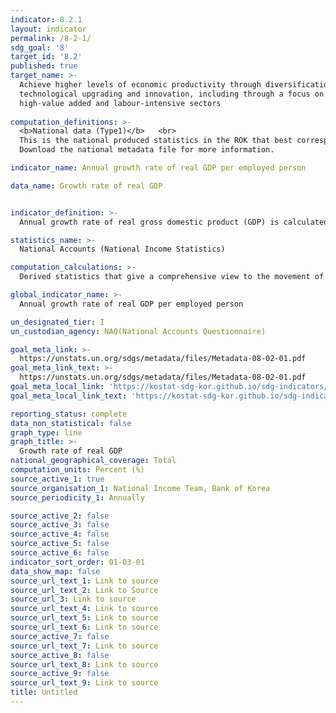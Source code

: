 ```yaml
---
indicator: 8.2.1
layout: indicator
permalink: /8-2-1/
sdg_goal: '8'
target_id: '8.2'
published: true
target_name: >-
  Achieve higher levels of economic productivity through diversification,
  technological upgrading and innovation, including through a focus on
  high-value added and labour-intensive sectors
  
computation_definitions: >-
  <b>National data (Type1)</b>   <br>
  This is the national produced statistics in the ROK that best corresponds to the definition of UN SDGs indicators. <br>
  Download the national metadata file for more information.

indicator_name: Annual growth rate of real GDP per employed person

data_name: Growth rate of real GDP 


indicator_definition: >-
  Annual growth rate of real gross domestic product (GDP) is calculated as the percentage change in the real GDP between two consecutive years. This indicator highlights increases in added values from the previous year, hence an important indicator to measure the performance of a country’s economic performance

statistics_name: >-
  National Accounts (National Income Statistics) 

computation_calculations: >-
  Derived statistics that give a comprehensive view to the movement of the economy; total outputs and interim inputs are calculated based on 170 basic types of statistics(300 types including simple data) and added values are calculated by deducing interim inputs from total outputs

global_indicator_name: >-
  Annual growth rate of real GDP per employed person

un_designated_tier: I
un_custodian_agency: NAQ(National Accounts Questionnaire)

goal_meta_link: >-
  https://unstats.un.org/sdgs/metadata/files/Metadata-08-02-01.pdf   
goal_meta_link_text: >-
  https://unstats.un.org/sdgs/metadata/files/Metadata-08-02-01.pdf   
goal_meta_local_link: 'https://kostat-sdg-kor.github.io/sdg-indicators/public/data/Metadata-08-02-01_ENG.pdf'
goal_meta_local_link_text: 'https://kostat-sdg-kor.github.io/sdg-indicators/public/data/Metadata-08-02-01_ENG.pdf'

reporting_status: complete
data_non_statistical: false
graph_type: line
graph_title: >-
  Growth rate of real GDP 
national_geographical_coverage: Total
computation_units: Percent (%)
source_active_1: true
source_organisation_1: National Income Team, Bank of Korea 
source_periodicity_1: Annually 

source_active_2: false
source_active_3: false
source_active_4: false
source_active_5: false
source_active_6: false
indicator_sort_order: 01-03-01
data_show_map: false
source_url_text_1: Link to source
source_url_text_2: Link to Source
source_url_3: Link to source
source_url_text_4: Link to source
source_url_text_5: Link to source
source_url_text_6: Link to source
source_active_7: false
source_url_text_7: Link to source
source_active_8: false
source_url_text_8: Link to source
source_active_9: false
source_url_text_9: Link to source
title: Untitled
---
```

